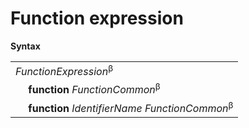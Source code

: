 # Function expression

**Syntax**

<table>
    <tr>
        <td colspan="2"><i>FunctionExpression</i><sup>β</sup></td>
    </tr>
    <tr>
        <td>&nbsp;</td><td><b>function</b> <i>FunctionCommon</i><sup>β</sup></td>
    </tr>
    <tr>
        <td>&nbsp;</td><td><b>function</b> <i>IdentifierName</i> <i>FunctionCommon</i><sup>β</sup></td>
    </tr>
</table>